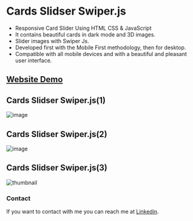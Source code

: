 # Cards Slidser Swiper.js

- Responsive Card Slider Using HTML CSS & JavaScript
- It contains beautiful cards in dark mode and 3D images.
- Slider images with Swiper Js.
- Developed first with the Mobile First methodology, then for desktop.
- Compatible with all mobile devices and with a beautiful and pleasant user interface.

## [Website Demo](https://mahrous-gamal.github.io/Quran-Player/)


## Cards Slidser Swiper.js(1)
![image](https://github.com/Mahrous-Gamal/Cards-Slidser-Swiper.js/assets/105131896/e11b6b09-714f-4d6d-95b6-565f34394b44)

## Cards Slidser Swiper.js(2)
![image](https://github.com/Mahrous-Gamal/Cards-Slidser-Swiper.js/assets/105131896/aae7d20b-0827-4721-96aa-a66e317a26f1)

## Cards Slidser Swiper.js(3)
![thumbnail](https://github.com/Mahrous-Gamal/Cards-Slidser-Swiper.js/assets/105131896/481ce384-a4ef-4cf0-9a47-cd5f05841e60)

### Contact

If you want to contact with me you can reach me at [Linkedin](https://www.linkedin.com/in/mahrous-gamal-044693218/).
